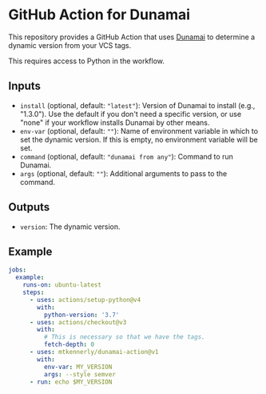 # GitHub Action for Dunamai
This repository provides a GitHub Action that uses
[Dunamai](https://github.com/mtkennerly/dunamai)
to determine a dynamic version from your VCS tags.

This requires access to Python in the workflow.

## Inputs
* `install` (optional, default: `"latest"`):
  Version of Dunamai to install (e.g., "1.3.0").
  Use the default if you don't need a specific version,
  or use "none" if your workflow installs Dunamai by other means.
* `env-var` (optional, default: `""`):
  Name of environment variable in which to set the dynamic version.
  If this is empty, no environment variable will be set.
* `command` (optional, default: `"dunamai from any"`):
  Command to run Dunamai.
* `args` (optional, default: `""`):
  Additional arguments to pass to the command.

## Outputs
* `version`: The dynamic version.

## Example
```yaml
jobs:
  example:
    runs-on: ubuntu-latest
    steps:
      - uses: actions/setup-python@v4
        with:
          python-version: '3.7'
      - uses: actions/checkout@v3
        with:
          # This is necessary so that we have the tags.
          fetch-depth: 0
      - uses: mtkennerly/dunamai-action@v1
        with:
          env-var: MY_VERSION
          args: --style semver
      - run: echo $MY_VERSION
```
